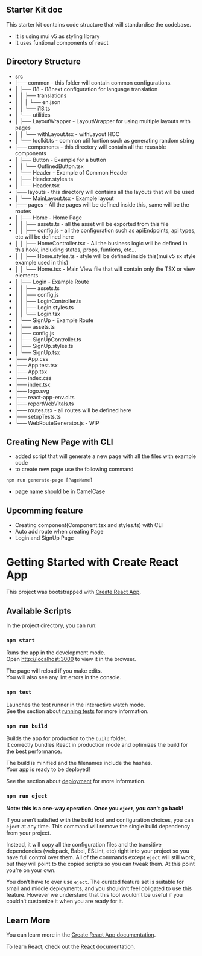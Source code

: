 ## Starter Kit doc
This starter kit contains code structure that will standardise the codebase.
- It is using mui v5 as styling library
- It uses funtional components of react


## Directory Structure
- src
- ├── common - this folder will contain common configurations.
- │   ├── i18 - i18next configuration for language translation
- │   │   ├── translations
- │   │   │   └── en.json
- │   │   └── i18.ts
- │   └── utilities
- │       ├── LayoutWrapper - LayoutWrapper for using multiple layouts with pages
- │       │   └── withLayout.tsx - withLayout HOC 
- │       └── toolkit.ts - common util funtion such as generating random string
- ├── components - this directory will contain all the reusable components
- │   ├── Button - Example for a button
- │   │   └── OutlinedButton.tsx
- │   └── Header - Example of Common Header
- │       ├── Header.styles.ts
- │       └── Header.tsx
- ├── layouts - this directory will contains all the layouts that will be used 
- │   └── MainLayout.tsx - Example layout
- ├── pages - All the pages will be defined inside this, same will be the routes
- │   ├── Home - Home Page
- │   │   ├── assets.ts - all the asset will be exported from this file
- │   │   ├── config.js - all the configuration such as apiEndpoints, api types, etc will be defined here
- │   │   ├── HomeController.tsx - All the business logic will be defined in this hook, including states, props, funtions, etc...
- │   │   ├── Home.styles.ts - style will be defined inside this(mui v5 sx style example used in this)
- │   │   └── Home.tsx - Main View file that will contain only the TSX or view elements
- │   ├── Login - Example Route
- │   │   ├── assets.ts
- │   │   ├── config.js
- │   │   ├── LoginController.ts
- │   │   ├── Login.styles.ts
- │   │   └── Login.tsx
- │   └── SignUp - Example Route
- │       ├── assets.ts
- │       ├── config.js
- │       ├── SignUpController.ts
- │       ├── SignUp.styles.ts
- │       └── SignUp.tsx
- ├── App.css
- ├── App.test.tsx
- ├── App.tsx 
- ├── index.css
- ├── index.tsx
- ├── logo.svg
- ├── react-app-env.d.ts
- ├── reportWebVitals.ts
- ├── routes.tsx - all routes will be defined here
- ├── setupTests.ts
- └── WebRouteGenerator.js - WIP


## Creating New Page with CLI
- added script that will generate a new page with all the files with example code
- to create new page use the following command
```properties 
npm run generate-page [PageName]
```
- page name should be in CamelCase

## Upcomming feature
- Creating component(Component.tsx and styles.ts) with CLI
- Auto add route when creating Page
- Login and SignUp Page
# Getting Started with Create React App

This project was bootstrapped with [Create React App](https://github.com/facebook/create-react-app).

## Available Scripts

In the project directory, you can run:

### `npm start`

Runs the app in the development mode.\
Open [http://localhost:3000](http://localhost:3000) to view it in the browser.

The page will reload if you make edits.\
You will also see any lint errors in the console.

### `npm test`

Launches the test runner in the interactive watch mode.\
See the section about [running tests](https://facebook.github.io/create-react-app/docs/running-tests) for more information.

### `npm run build`

Builds the app for production to the `build` folder.\
It correctly bundles React in production mode and optimizes the build for the best performance.

The build is minified and the filenames include the hashes.\
Your app is ready to be deployed!

See the section about [deployment](https://facebook.github.io/create-react-app/docs/deployment) for more information.

### `npm run eject`

**Note: this is a one-way operation. Once you `eject`, you can’t go back!**

If you aren’t satisfied with the build tool and configuration choices, you can `eject` at any time. This command will remove the single build dependency from your project.

Instead, it will copy all the configuration files and the transitive dependencies (webpack, Babel, ESLint, etc) right into your project so you have full control over them. All of the commands except `eject` will still work, but they will point to the copied scripts so you can tweak them. At this point you’re on your own.

You don’t have to ever use `eject`. The curated feature set is suitable for small and middle deployments, and you shouldn’t feel obligated to use this feature. However we understand that this tool wouldn’t be useful if you couldn’t customize it when you are ready for it.

## Learn More

You can learn more in the [Create React App documentation](https://facebook.github.io/create-react-app/docs/getting-started).

To learn React, check out the [React documentation](https://reactjs.org/).


